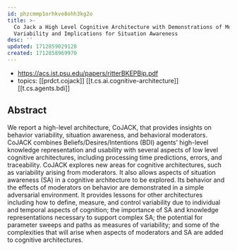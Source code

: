 ```yaml
---
id: phzcmmp1orhkve8ohh3kg2o
title: >-
  Co Jack a High Level Cognitive Architecture with Demonstrations of Moderators
  Variability and Implications for Situation Awareness
desc: ''
updated: 1712859029128
created: 1712858969970
---
```


- https://acs.ist.psu.edu/papers/ritterBKEPBip.pdf
- topics: [[prdct.cojack]] [[t.cs.ai.cognitive-architecture]] [[t.cs.agents.bdi]] 

## Abstract

We report a high-level architecture, CoJACK, that provides insights on behavior variability, situation awareness, and behavioral moderators. CoJACK combines Beliefs/Desires/Intentions (BDI) agents’ high-level knowledge representation and usability with several aspects of low level cognitive architectures, including processing time predictions, errors, and traceability. CoJACK explores new areas for cognitive architectures, such as variability arising from moderators. It also allows aspects of situation awareness (SA) in a cognitive architecture to be explored. Its behavior and the effects of moderators on behavior are demonstrated in a simple adversarial environment. It provides lessons for other architectures including how to define, measure, and control variability due to individual and temporal aspects of cognition; the importance of SA and knowledge representations necessary to support complex SA; the potential for parameter sweeps and paths as measures of variability; and some of the complexities that will arise when aspects of moderators and SA are added to cognitive architectures.